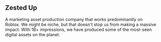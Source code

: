 ## Zested Up

A marketing asset production company that works predominantly on Roblox. We might be niche, but that doesn't stop us from making a massive impact. With 1B+ impressions, we have produced some of the most-seen digital assets on the planet. 
